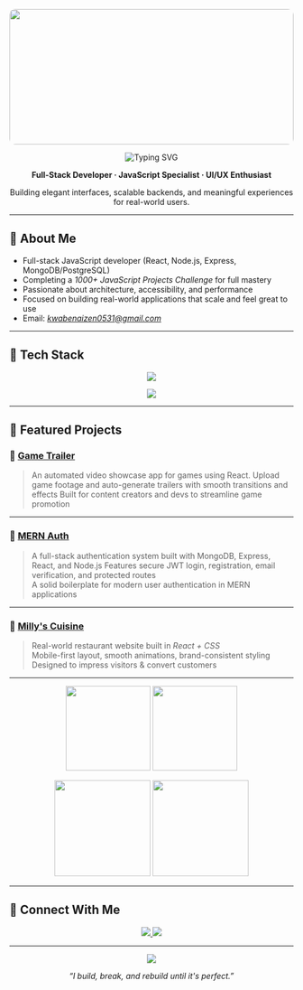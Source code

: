 

<!--
**KwabenaIzen/KwabenaIzen** is a ✨ _special_ ✨ repository because its `README.md` (this file) appears on your GitHub profile.

Here are some ideas to get you started:

- 🔭 I’m currently working on ...
- 🌱 I’m currently learning ...
- 👯 I’m looking to collaborate on ...
- 🤔 I’m looking for help with ...
- 💬 Ask me about ...
- 📫 How to reach me: ...
- 😄 Pronouns: ...
- ⚡ Fun fact: ...
-->
<!-- HEADER: Banner -->
<p align="center">
  <img
    src="https://camo.githubusercontent.com/64caf9016869591bbcf79720ad78d0645d4ae11549961c8f47f9cb595838b2e3/68747470733a2f2f63646e612e61727473746174696f6e2e636f6d2f702f6173736574732f696d616765732f696d616765732f3032312f3732302f3932302f6f726967696e616c2f706978656c2d6a6566662d6d6172696f2e6769663f31353732373039343333"
    style="width: 100%; height: 240px; object-fit: cover; border-radius: 10px;"
  />
</p>

<!-- Typing Intro -->
<p align="center">
  <img src="https://readme-typing-svg.demolab.com?font=Fira+Code&weight=600&size=40&pause=1000&color=A78BFA&center=true&vCenter=true&width=600&lines=Hi,+I'm+Kwabena+Izen;" alt="Typing SVG" />
</p>

<p align="center"><strong>Full-Stack Developer · JavaScript Specialist · UI/UX Enthusiast</strong></p>
<p align="center">Building elegant interfaces, scalable backends, and meaningful experiences for real-world users.</p>

---

## 🔹 About Me

* Full-stack JavaScript developer (React, Node.js, Express, MongoDB/PostgreSQL)
* Completing a *1000+ JavaScript Projects Challenge* for full mastery
* Passionate about architecture, accessibility, and performance
* Focused on building real-world applications that scale and feel great to use
* Email: *[kwabenaizen0531@gmail.com](mailto:kwabenaizen0531@gmail.com)*

---

## 🔹 Tech Stack

<p align="center">
  <img src="https://skillicons.dev/icons?i=js,ts,react,nodejs,express,postgres,mongodb,html,css,tailwind,git,github" />
</p>

<p align="center">
  <img src="https://img.shields.io/badge/Full%20Stack-JS%20%7C%20TS%20%7C%20React%20%7C%20Node%20%7C%20Express%20%7C%20SQL%2FNoSQL-blue?style=for-the-badge&logo=javascript&logoColor=white" />
</p>

---

## 🔹 Featured Projects

### 🔹 [Game Trailer](https://github.com/KwabenaIzen/game-trailer-auto-vi)
> An automated video showcase app for games using React.
> Upload game footage and auto-generate trailers with smooth transitions and effects 
> Built for content creators and devs to streamline game promotion


---

### 🔹 [MERN Auth](https://github.com/KwabenaIzen/MERN-Auth)
> A full-stack authentication system built with MongoDB, Express, React, and Node.js
> Features secure JWT login, registration, email verification, and protected routes  
> A solid boilerplate for modern user authentication in MERN applications

---

### 🔹 [Milly's Cuisine](https://www.millyscuisine.com/)
> Real-world restaurant website built in *React + CSS*  
> Mobile-first layout, smooth animations, brand-consistent styling  
> Designed to impress visitors & convert customers

---

<!-- GitHub Stats - 2x2 Grid Layout -->
<p align="center">
  <img
    src="https://github-readme-stats.vercel.app/api?username=kwabenaizen&show_icons=true&theme=radical&hide_title=true&hide_border=true&border_radius=10&custom_title=GitHub+Stats"
    height="150"
  />
  <img
    src="https://github-readme-streak-stats.herokuapp.com/?user=KwabenaIzen&theme=radical&hide_border=true&border_radius=10"
    height="150"
  />
</p>

<p align="center">
  <img
    src="https://github-readme-stats.vercel.app/api/top-langs/?username=KwabenaIzen&layout=compact&theme=radical&hide_border=true&border_radius=10&langs_count=6"
    height="170"
  />
  <img
    src="https://github-profile-summary-cards.vercel.app/api/cards/productive-time?username=KwabenaIzen&theme=radical"
    height="170"
  />
</p>


---

## 🔹 Connect With Me

<p align="center">
  <a href="https://linkedin.com/in/kwabena-izen">
    <img src="https://img.shields.io/badge/LinkedIn-0A66C2?style=for-the-badge&logo=linkedin&logoColor=white"/>
  </a>
  <a href="mailto:Kwabenaizen0531@gmail.com">
    <img src="https://img.shields.io/badge/Email-D14836?style=for-the-badge&logo=gmail&logoColor=white"/>
  </a>
 
</p>

---

<p align="center">
  <img src="https://komarev.com/ghpvc/?username=Emmanuelhexer&style=flat-square&color=orange" />
</p>

<p align="center"><em>“I build, break, and rebuild until it's perfect.”</em></p>
